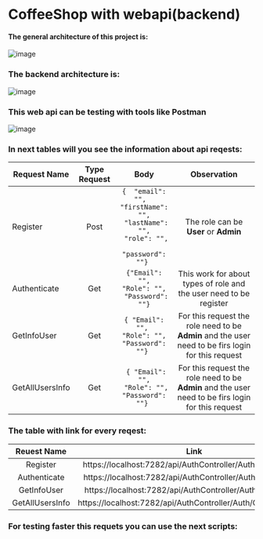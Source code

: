 # CoffeeShop with webapi(backend)

#### The general architecture of this project is:
![image](https://github.com/MihaiPoenaru18/WebAPI_NET/assets/45234856/cf27022d-afae-488e-affa-b4081c2216ec)<br>
### The backend architecture is:<br>
![image](https://github.com/MihaiPoenaru18/WebAPI_NET/assets/45234856/415431f6-8080-454f-ad11-f84356e9f225)<br>
### This web api can be testing with tools like Postman
![image](https://github.com/MihaiPoenaru18/WebAPI_NET/assets/45234856/e50327d0-e732-4a2c-848b-72c22ef24900)<br>
### In next tables will you see the information about api reqests:
| Request Name | Type Request   |       Body        |   Observation|
|----------|:-------------------:|:------------:|:---------------------:|
| Register |  Post               | `{  "email": "",  `<br> ``` "firstName": "", ```<br> ```  "lastName": "", ```<br> ```  "role": "", ```<br> ```   "password": ""}  ``` | The role can be <b>User</b> or <b>Admin</b>|
| Authenticate |    Get    |   ``` {"Email": "", ```<br> ``` "Role": "", ```<br> ```  "Password": ""} ```| This work for about types of role and the user need to be register|
| GetInfoUser | Get |    ```{ "Email": "", ```<br> ``` "Role": "", ```<br> ``` "Password": ""}  ```| For this request the role need to be <b>Admin</b> and the user need to be firs login for this request |
| GetAllUsersInfo | Get |   ``` { "Email": "",```<br> ```  "Role": "", ```<br> ``` "Password": ""}  ```| For this request the role need to be <b>Admin</b> and the user need to be firs login for this request|


### The table with link for every reqest:

| Reuest Name  |  Link | 
|:--------------:|:---:|
| Register  |https://localhost:7282/api/AuthController/Auth/RegisterUser|  
| Authenticate | https://localhost:7282/api/AuthController/Auth/Authenticate |  
| GetInfoUser | https://localhost:7282/api/AuthController/Auth/GetUserInfo|
| GetAllUsersInfo |https://localhost:7282/api/AuthController/Auth/GetAllUsersInfo|
### For testing faster this requets you can use the next scripts:

